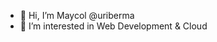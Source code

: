 - 👋 Hi, I’m Maycol @uriberma
- 👀 I’m interested in Web Development & Cloud

<!---
uriberma/uriberma is a ✨ special ✨ repository because its `README.md` (this file) appears on your GitHub profile.
You can click the Preview link to take a look at your changes.
--->

